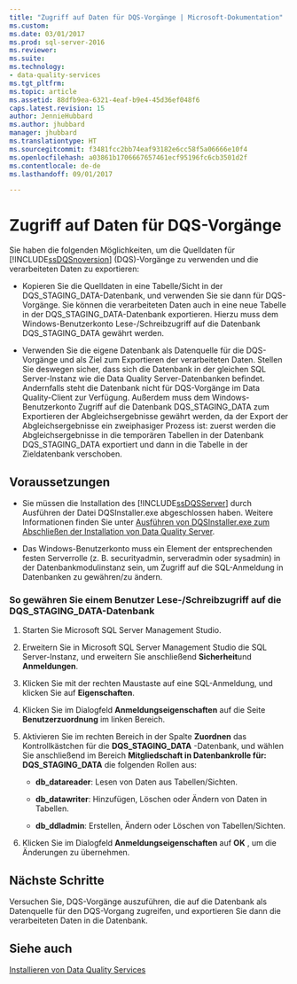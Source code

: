 ```yaml
---
title: "Zugriff auf Daten für DQS-Vorgänge | Microsoft-Dokumentation"
ms.custom: 
ms.date: 03/01/2017
ms.prod: sql-server-2016
ms.reviewer: 
ms.suite: 
ms.technology:
- data-quality-services
ms.tgt_pltfrm: 
ms.topic: article
ms.assetid: 88dfb9ea-6321-4eaf-b9e4-45d36ef048f6
caps.latest.revision: 15
author: JennieHubbard
ms.author: jhubbard
manager: jhubbard
ms.translationtype: HT
ms.sourcegitcommit: f3481fcc2bb74eaf93182e6cc58f5a06666e10f4
ms.openlocfilehash: a03861b1706667657461ecf95196fc6cb3501d2f
ms.contentlocale: de-de
ms.lasthandoff: 09/01/2017

---
```

# <a name="access-data-for-the-dqs-operations"></a>Zugriff auf Daten für DQS-Vorgänge
  Sie haben die folgenden Möglichkeiten, um die Quelldaten für [!INCLUDE[ssDQSnoversion](../../includes/ssdqsnoversion-md.md)] (DQS)-Vorgänge zu verwenden und die verarbeiteten Daten zu exportieren:  
  
-   Kopieren Sie die Quelldaten in eine Tabelle/Sicht in der DQS_STAGING_DATA-Datenbank, und verwenden Sie sie dann für DQS-Vorgänge. Sie können die verarbeiteten Daten auch in eine neue Tabelle in der DQS_STAGING_DATA-Datenbank exportieren. Hierzu muss dem Windows-Benutzerkonto Lese-/Schreibzugriff auf die Datenbank DQS_STAGING_DATA gewährt werden.  
  
-   Verwenden Sie die eigene Datenbank als Datenquelle für die DQS-Vorgänge und als Ziel zum Exportieren der verarbeiteten Daten. Stellen Sie deswegen sicher, dass sich die Datenbank in der gleichen SQL Server-Instanz wie die Data Quality Server-Datenbanken befindet. Andernfalls steht die Datenbank nicht für DQS-Vorgänge im Data Quality-Client zur Verfügung. Außerdem muss dem Windows-Benutzerkonto Zugriff auf die Datenbank DQS_STAGING_DATA zum Exportieren der Abgleichsergebnisse gewährt werden, da der Export der Abgleichsergebnisse ein zweiphasiger Prozess ist: zuerst werden die Abgleichsergebnisse in die temporären Tabellen in der Datenbank DQS_STAGING_DATA exportiert und dann in die Tabelle in der Zieldatenbank verschoben.  
  
## <a name="prerequisites"></a>Voraussetzungen  
  
-   Sie müssen die Installation des [!INCLUDE[ssDQSServer](../../includes/ssdqsserver-md.md)] durch Ausführen der Datei DQSInstaller.exe abgeschlossen haben. Weitere Informationen finden Sie unter [Ausführen von DQSInstaller.exe zum Abschließen der Installation von Data Quality Server](../../data-quality-services/install-windows/run-dqsinstaller-exe-to-complete-data-quality-server-installation.md).  
  
-   Das Windows-Benutzerkonto muss ein Element der entsprechenden festen Serverrolle (z. B. securityadmin, serveradmin oder sysadmin) in der Datenbankmodulinstanz sein, um Zugriff auf die SQL-Anmeldung in Datenbanken zu gewähren/zu ändern.  
  
### <a name="to-grant-readwrite-access-to-a-user-on-the-dqsstagingdata-database"></a>So gewähren Sie einem Benutzer Lese-/Schreibzugriff auf die DQS_STAGING_DATA-Datenbank  
  
1.  Starten Sie Microsoft SQL Server Management Studio.  
  
2.  Erweitern Sie in Microsoft SQL Server Management Studio die SQL Server-Instanz, und erweitern Sie anschließend **Sicherheit**und **Anmeldungen**.  
  
3.  Klicken Sie mit der rechten Maustaste auf eine SQL-Anmeldung, und klicken Sie auf **Eigenschaften**.  
  
4.  Klicken Sie im Dialogfeld **Anmeldungseigenschaften** auf die Seite **Benutzerzuordnung** im linken Bereich.  
  
5.  Aktivieren Sie im rechten Bereich in der Spalte **Zuordnen** das Kontrollkästchen für die **DQS_STAGING_DATA** -Datenbank, und wählen Sie anschließend im Bereich **Mitgliedschaft in Datenbankrolle für: DQS_STAGING_DATA** die folgenden Rollen aus:  
  
    -   **db_datareader**: Lesen von Daten aus Tabellen/Sichten.  
  
    -   **db_datawriter**: Hinzufügen, Löschen oder Ändern von Daten in Tabellen.  
  
    -   **db_ddladmin**: Erstellen, Ändern oder Löschen von Tabellen/Sichten.  
  
6.  Klicken Sie im Dialogfeld **Anmeldungseigenschaften** auf **OK** , um die Änderungen zu übernehmen.  
  
## <a name="next-steps"></a>Nächste Schritte  
 Versuchen Sie, DQS-Vorgänge auszuführen, die auf die Datenbank als Datenquelle für den DQS-Vorgang zugreifen, und exportieren Sie dann die verarbeiteten Daten in die Datenbank.  
  
## <a name="see-also"></a>Siehe auch  
 [Installieren von Data Quality Services](../../data-quality-services/install-windows/install-data-quality-services.md)  
  
  
